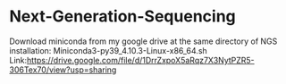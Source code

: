 # Next-Generation-Sequencing

Download miniconda from my google drive at the same directory of NGS installation: 
Miniconda3-py39_4.10.3-Linux-x86_64.sh
Link:https://drive.google.com/file/d/1DrrZxpoX5aRqz7X3NytPZR5-306Tex70/view?usp=sharing
